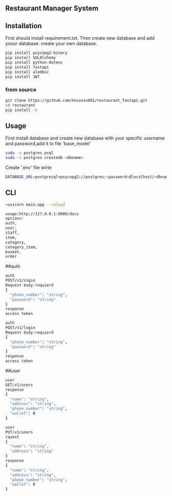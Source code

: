 
## **Restaurant Manager System**



## **Installation**

First should install requirement.txt. Then create new database and add yoour database. create your own database.


```bash
pip install psycopg2-binary
pip install SQLAlchemy
pip install python-dotenv
pip install fastapi
pip install alembic
pip install JWT
```
### from source
```bash
git clone https://github.com/hossein601/restaurant_fastapi.git
cd restaurant
pip install -e
```
## Usage
First install database and create new database with your specific username and password,add it to file 'base_model'
```bash
sudo -u postgres psql
sudo -u postgres createdb <dbname>
```
Create '.env' file wirte 
```bash
DATABASE_URL=postgresql+psycopg2://postgres:<password>@localhost/<dbname>
```
## CLI
```bash
>uvicorn main:app --reload

usage:http://127.0.0.1:8000/docs
options:
auth,
user,
staff,
item,
category,
category_item,
basket,
order

```
##auth
```bash
auth
POST/v1/sigin
Request body:requierd
{
  "phone_number": "string",
  "password": "string"
}
response
access token

```
```bash
auth
POST/v1/login
Request body:requierd
{
  "phone_number": "string",
  "password": "string"
}
response
access token
```
##user
```bash
user
GET/v1/users
response
{
  "name": "string",
  "address": "string",
  "phone_number": "string",
  "wallet": 0
}
```
```bash
user
PUT/v1/users
rquest
{
  "name": "string",
  "address": "string"
}
response
{
  "name": "string",
  "address": "string",
  "phone_number": "string",
  "wallet": 0
}
```


